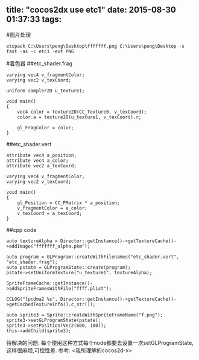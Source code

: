 title: "cocos2dx use etc1"
date: 2015-08-30 01:37:33
tags:
---
#图片处理
```
etcpack C:\Users\peng\Desktop\fffffff.png C:\Users\peng\Desktop -s fast -as -c etc1 -ext PNG
```
#着色器
##etc_shader.frag
```
varying vec4 v_fragmentColor;
varying vec2 v_texCoord;
  
uniform sampler2D u_texture1;

void main()
{
	vec4 color = texture2D(CC_Texture0, v_texCoord);
	color.a = texture2D(u_texture1, v_texCoord).r;

    gl_FragColor = color;
}
```
##etc_shader.vert
```
attribute vec4 a_position;
attribute vec4 a_color;
attribute vec2 a_texCoord;
  
varying vec4 v_fragmentColor;
varying vec2 v_texCoord;
  
void main()
{
    gl_Position = CC_PMatrix * a_position;
    v_fragmentColor = a_color;
    v_texCoord = a_texCoord;
}
```
##cpp code
```
auto textureAlpha = Director::getInstance()->getTextureCache()->addImage("fffffff_alpha.pkm");

auto program = GLProgram::createWithFilenames("etc_shader.vert", "etc_shader.frag");
auto pstate = GLProgramState::create(program);
pstate->setUniformTexture("u_texture1", textureAlpha);

SpriteFrameCache::getInstance()->addSpriteFramesWithFile("ffff.plist");

CCLOG("lpcdma2 %s", Director::getInstance()->getTextureCache()->getCachedTextureInfo().c_str());

auto sprite3 = Sprite::createWithSpriteFrameName("f.png");
sprite3->setGLProgramState(pstate);
sprite3->setPosition(Vec2(600, 100));
this->addChild(sprite3);
```

待解决的问题:
每个使用这种方式每个node都要去设置一次setGLProgramState,这样很麻烦,可控性差.
参考:
<我所理解的cocos2d-x>